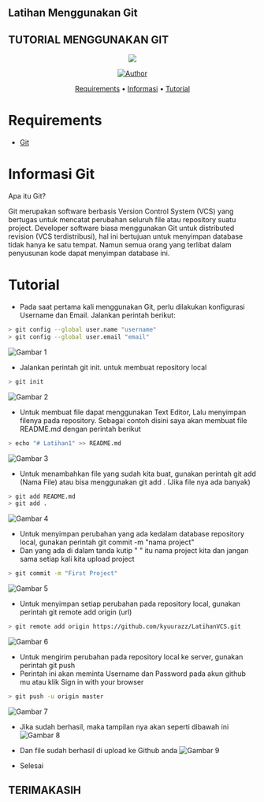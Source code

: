 ## Latihan Menggunakan Git
## TUTORIAL MENGGUNAKAN GIT

<p align="center">
 <img src="https://user-images.githubusercontent.com/91085882/137566814-9c8c078c-1c3e-475c-b23d-7f4922f74beb.gif"/>
</p>
<p align="center">
<a href="https://github.com/akmalabdilah"><img title="Author" src="https://img.shields.io/discord/102860784329052160?color=BLUE&label=M.%20AKMAL%20AL%20ABDILAH1&logo=GITHUB&logoColor=BLACK&style=plastic"></a>
<p align="center">

<p align="center">
<a href="https://github.com/akmalabdilah/tugas-permogra#Requirements">Requirements</a> •
<a href="https://github.com/akmalabdilah/tugas-permogra#informasi-git">Informasi</a> •
<a href="https://github.com/akmalabdilah/tugas-permogra#Tutorial">Tutorial</a>
</p>
</div>

# Requirements
- [Git](https://git-scm.com/download)

# Informasi Git
Apa itu Git?
<p>
Git merupakan software berbasis Version Control System (VCS) yang bertugas untuk mencatat perubahan seluruh file atau repository suatu project. Developer software biasa menggunakan Git untuk distributed revision (VCS terdistribusi), hal ini bertujuan untuk menyimpan database tidak hanya ke satu tempat. Namun semua orang yang terlibat dalam penyusunan kode dapat menyimpan database ini.
</p>

# Tutorial
- Pada saat pertama kali menggunakan Git, perlu dilakukan konfigurasi
Username dan Email. Jalankan perintah berikut:
```bash
> git config --global user.name "username"
> git config --global user.email "email"
```
![Gambar 1](Screenshots/ss1.png)

- Jalankan perintah git init. untuk membuat repository local
```bash
> git init
```
![Gambar 2](Screenshots/ss2.png)

- Untuk membuat file dapat menggunakan Text Editor, Lalu menyimpan
filenya pada repository. Sebagai contoh disini saya akan membuat file README.md dengan perintah berikut
```bash
> echo "# Latihan1" >> README.md
```
![Gambar 3](Screenshots/ss3.png)

- Untuk menambahkan file yang sudah kita buat, gunakan perintah git add (Nama File) atau bisa menggunakan git add . (Jika file nya ada banyak)
```bash
> git add README.md
> git add .
```
![Gambar 4](Screenshots/ss4.png)

- Untuk menyimpan perubahan yang ada kedalam database repository
local, gunakan perintah git commit -m "nama project"
- Dan yang ada di dalam tanda kutip " " itu nama project kita dan jangan sama setiap kali kita upload project
```bash
> git commit -m "First Project"
```
![Gambar 5](Screenshots/ss5.png)

- Untuk menyimpan setiap perubahan pada repository local, gunakan perintah git remote add origin (url)
```bash
> git remote add origin https://github.com/kyuurazz/LatihanVCS.git
```
![Gambar 6](Screenshots/ss6.png)

- Untuk mengirim perubahan pada repository local ke server, gunakan perintah git push
- Perintah ini akan meminta Username dan Password pada akun github mu atau klik Sign in with your browser
```bash
> git push -u origin master
```
![Gambar 7](Screenshots/ss7.png)

- Jika sudah berhasil, maka tampilan nya akan seperti dibawah ini
![Gambar 8](Screenshots/ss8.png)

- Dan file sudah berhasil di upload ke Github anda
![Gambar 9](Screenshots/ss9.png)

- Selesai

## TERIMAKASIH
